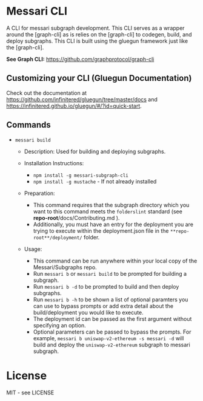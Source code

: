 # Messari CLI

A CLI for messari subgraph development. This CLI serves as a wrapper around the [graph-cli] as is relies on the [graph-cli] to codegen, build, and deploy subgraphs. This CLI is built using the gluegun framework just like the [graph-cli].

**See Graph CLI:** 
https://github.com/graphprotocol/graph-cli

## Customizing your CLI (Gluegun Documentation)

Check out the documentation at https://github.com/infinitered/gluegun/tree/master/docs and https://infinitered.github.io/gluegun/#/?id=quick-start.

## Commands

- `messari build`

  - Description: Used for building and deploying subgraphs.
  - Installation Instructions:

    - `npm install -g messari-subgraph-cli`
    - `npm install -g mustache` - If not already installed

  - Preparation:

    - This command requires that the subgraph directory which you want to this command meets the `folderslint` standard (see **repo-root**/docs/Contributing.md ).
    - Additionally, you must have an entry for the deployment you are trying to execute within the deployment.json file in the `**repo-root**/deployment/` folder.

  - Usage:
    - This command can be run anywhere within your local copy of the Messari/Subgraphs repo.
    - Run `messari b` or `messari build` to be prompted for building a subgraph.
    - Run `messari b -d` to be prompted to build and then deploy subgraphs.
    - Run `messari b -h` to be shown a list of optional paramters you can use to bypass prompts or add extra detail about the build/deployment you would like to execute.
    - The deployment id can be passed as the first argument without specifying an option.
    - Optional parameters can be passed to bypass the prompts. For example, `messari b uniswap-v2-ethereum -s messari -d` will build and deploy the `uniswap-v2-ethereum` subgraph to messari subgraph.

# License

MIT - see LICENSE
